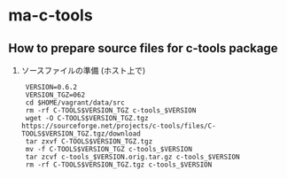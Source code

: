 # ma-c-tools

## How to prepare source files for c-tools package

1. ソースファイルの準備 (ホスト上で)

        VERSION=0.6.2
        VERSION_TGZ=062
        cd $HOME/vagrant/data/src
        rm -rf C-TOOLS$VERSION_TGZ c-tools_$VERSION
        wget -O C-TOOLS$VERSION_TGZ.tgz https://sourceforge.net/projects/c-tools/files/C-TOOLS$VERSION_TGZ.tgz/download
        tar zxvf C-TOOLS$VERSION_TGZ.tgz
        mv -f C-TOOLS$VERSION_TGZ c-tools_$VERSION
        tar zcvf c-tools_$VERSION.orig.tar.gz c-tools_$VERSION
        rm -rf C-TOOLS$VERSION_TGZ.tgz c-tools_$VERSION
